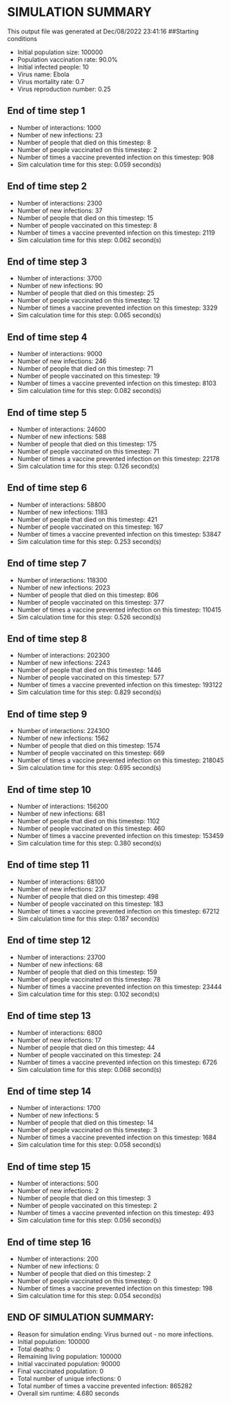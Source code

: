 # SIMULATION SUMMARY
This output file was generated at Dec/08/2022 23:41:16
##Starting conditions
- Initial population size: 100000
- Population vaccination rate: 90.0%
- Initial infected people: 10
- Virus name: Ebola
- Virus mortality rate: 0.7
- Virus reproduction number: 0.25

## End of time step 1
- Number of interactions: 1000
- Number of new infections: 23
- Number of people that died on this timestep: 8
- Number of people vaccinated on this timestep: 2
- Number of times a vaccine prevented infection on this timestep: 908 
- Sim calculation time for this step: 0.059 second(s)

## End of time step 2
- Number of interactions: 2300
- Number of new infections: 37
- Number of people that died on this timestep: 15
- Number of people vaccinated on this timestep: 8
- Number of times a vaccine prevented infection on this timestep: 2119 
- Sim calculation time for this step: 0.062 second(s)

## End of time step 3
- Number of interactions: 3700
- Number of new infections: 90
- Number of people that died on this timestep: 25
- Number of people vaccinated on this timestep: 12
- Number of times a vaccine prevented infection on this timestep: 3329 
- Sim calculation time for this step: 0.065 second(s)

## End of time step 4
- Number of interactions: 9000
- Number of new infections: 246
- Number of people that died on this timestep: 71
- Number of people vaccinated on this timestep: 19
- Number of times a vaccine prevented infection on this timestep: 8103 
- Sim calculation time for this step: 0.082 second(s)

## End of time step 5
- Number of interactions: 24600
- Number of new infections: 588
- Number of people that died on this timestep: 175
- Number of people vaccinated on this timestep: 71
- Number of times a vaccine prevented infection on this timestep: 22178 
- Sim calculation time for this step: 0.126 second(s)

## End of time step 6
- Number of interactions: 58800
- Number of new infections: 1183
- Number of people that died on this timestep: 421
- Number of people vaccinated on this timestep: 167
- Number of times a vaccine prevented infection on this timestep: 53847 
- Sim calculation time for this step: 0.253 second(s)

## End of time step 7
- Number of interactions: 118300
- Number of new infections: 2023
- Number of people that died on this timestep: 806
- Number of people vaccinated on this timestep: 377
- Number of times a vaccine prevented infection on this timestep: 110415 
- Sim calculation time for this step: 0.526 second(s)

## End of time step 8
- Number of interactions: 202300
- Number of new infections: 2243
- Number of people that died on this timestep: 1446
- Number of people vaccinated on this timestep: 577
- Number of times a vaccine prevented infection on this timestep: 193122 
- Sim calculation time for this step: 0.829 second(s)

## End of time step 9
- Number of interactions: 224300
- Number of new infections: 1562
- Number of people that died on this timestep: 1574
- Number of people vaccinated on this timestep: 669
- Number of times a vaccine prevented infection on this timestep: 218045 
- Sim calculation time for this step: 0.695 second(s)

## End of time step 10
- Number of interactions: 156200
- Number of new infections: 681
- Number of people that died on this timestep: 1102
- Number of people vaccinated on this timestep: 460
- Number of times a vaccine prevented infection on this timestep: 153459 
- Sim calculation time for this step: 0.380 second(s)

## End of time step 11
- Number of interactions: 68100
- Number of new infections: 237
- Number of people that died on this timestep: 498
- Number of people vaccinated on this timestep: 183
- Number of times a vaccine prevented infection on this timestep: 67212 
- Sim calculation time for this step: 0.187 second(s)

## End of time step 12
- Number of interactions: 23700
- Number of new infections: 68
- Number of people that died on this timestep: 159
- Number of people vaccinated on this timestep: 78
- Number of times a vaccine prevented infection on this timestep: 23444 
- Sim calculation time for this step: 0.102 second(s)

## End of time step 13
- Number of interactions: 6800
- Number of new infections: 17
- Number of people that died on this timestep: 44
- Number of people vaccinated on this timestep: 24
- Number of times a vaccine prevented infection on this timestep: 6726 
- Sim calculation time for this step: 0.068 second(s)

## End of time step 14
- Number of interactions: 1700
- Number of new infections: 5
- Number of people that died on this timestep: 14
- Number of people vaccinated on this timestep: 3
- Number of times a vaccine prevented infection on this timestep: 1684 
- Sim calculation time for this step: 0.058 second(s)

## End of time step 15
- Number of interactions: 500
- Number of new infections: 2
- Number of people that died on this timestep: 3
- Number of people vaccinated on this timestep: 2
- Number of times a vaccine prevented infection on this timestep: 493 
- Sim calculation time for this step: 0.056 second(s)

## End of time step 16
- Number of interactions: 200
- Number of new infections: 0
- Number of people that died on this timestep: 2
- Number of people vaccinated on this timestep: 0
- Number of times a vaccine prevented infection on this timestep: 198 
- Sim calculation time for this step: 0.054 second(s)

## END OF SIMULATION SUMMARY:
- Reason for simulation ending: Virus burned out - no more infections.
- Initial population: 100000
- Total deaths: 0
- Remaining living population: 100000
- Initial vaccinated population: 90000
- Final vaccinated population: 0
- Total number of unique infections: 0
- Total number of times a vaccine prevented infection: 865282
- Overall sim runtime: 4.680 seconds